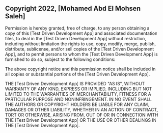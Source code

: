 ## Copyright 2022, [Mohamed Abd El Mohsen Saleh]



Permission is hereby granted, free of charge, to any person obtaining a copy of this [Test  Driven Development App] and associated documentation files, to deal in the [Test  Driven Development App] without restriction, including without limitation the rights to use, copy, modify, merge, publish, distribute, sublicense, and/or sell copies of the [Test  Driven Development App], and to permit persons to whom the [Test  Driven Development App] is furnished to do so, subject to the following conditions:

The above copyright notice and this permission notice shall be included in all copies or substantial portions of the [Test  Driven Development App].

THE [Test  Driven Development App] IS PROVIDED "AS IS", WITHOUT WARRANTY OF ANY KIND, EXPRESS OR IMPLIED, INCLUDING BUT NOT LIMITED TO THE WARRANTIES OF MERCHANTABILITY, FITNESS FOR A PARTICULAR PURPOSE AND NONINFRINGEMENT. IN NO EVENT SHALL THE AUTHORS OR COPYRIGHT HOLDERS BE LIABLE FOR ANY CLAIM, DAMAGES OR OTHER LIABILITY, WHETHER IN AN ACTION OF CONTRACT, TORT OR OTHERWISE, ARISING FROM, OUT OF OR IN CONNECTION WITH THE [Test  Driven Development App] OR THE USE OR OTHER DEALINGS IN THE [Test  Driven Development App].